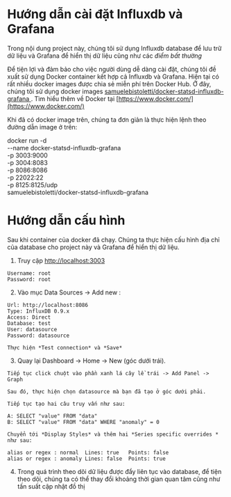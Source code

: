 # **Hướng dẫn cài đặt Influxdb và Grafana**
  Trong nội dung project này, chúng tôi sử dụng Influxdb database để lưu trữ dữ liệu và Grafana để hiển thị dữ liệu cũng như các *điểm bất thường*

  Để tiện lợi và đảm bảo cho việc người dùng dễ dàng cài đặt, chúng tôi đề xuất sử dụng Docker container kết hợp cả Influxdb và Grafana. Hiện tại có rất nhiều docker images được chia sẻ miễn phí trên Docker Hub. Ở đây, chúng tôi sử dụng docker images [samuelebistoletti/docker-statsd-influxdb-grafana
](https://github.com/samuelebistoletti/docker-statsd-influxdb-grafana). Tìm hiểu thêm về Docker tại [https://www.docker.com/](https://www.docker.com/)

  Khi đã có docker image trên, chúng ta đơn giản là thực hiện lệnh theo đường dẫn image ở trên:

  docker run -d \
  --name docker-statsd-influxdb-grafana \
  -p 3003:9000 \
  -p 3004:8083 \
  -p 8086:8086 \
  -p 22022:22 \
  -p 8125:8125/udp \
  samuelebistoletti/docker-statsd-influxdb-grafana

# **Hướng dẫn cấu hình**

  Sau khi container của docker đã chạy. Chúng ta thực hiện cấu hình địa chỉ của database cho project này và Grafana để hiển thị dữ liệu.

  1. Truy cập [http://localhost:3003](http://localhost:3003)

    Username: root
    Password: root

  2. Vào mục Data Sources -> Add new :

    Url: http://localhost:8086
    Type: InfluxDB 0.9.x
    Access: Direct
    Database: test
    User: datasource
    Password: datasource

    Thực hiện *Test connection* và *Save*

  3. Quay lại Dashboard -> Home -> New (góc dưới trái).

    Tiếp tục click chuột vào phần xanh lá cây lề trái -> Add Panel -> Graph

    Sau đó, thực hiện chọn datasource mà bạn đã tạo ở góc dưới phải.

    Tiếp tục tạo hai câu truy vấn như sau:

    A: SELECT "value" FROM "data"
    B: SELECT "value" FROM "data" WHERE "anomaly" = 0

    Chuyển tới *Display Styles* và thêm hai *Series specific overrides * như sau:

    alias or regex : normal  Lines: true   Points: false
    alias or regex : anomaly Lines: false  Points: true

  4. Trong quá trình theo dõi dữ liệu được đẩy liên tục vào database, để tiện theo dõi, chúng ta có thể thay đổi khoảng thời gian quan tâm cũng như tấn suất cập nhật đồ thị
